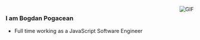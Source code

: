 <img align="right" alt="GIF" src="https://media.giphy.com/media/13HgwGsXF0aiGY/giphy.gif" />

### I am Bogdan Pogacean
- Full time working as a JavaScript Software Engineer

